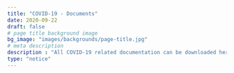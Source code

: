 ```yaml
---
title: "COVID-19 - Documents"
date: 2020-09-22
draft: false
# page title background image
bg_image: "images/backgrounds/page-title.jpg"
# meta description
description : "All COVID-19 related documentation can be downloaded here."
type: "notice"
---
```

